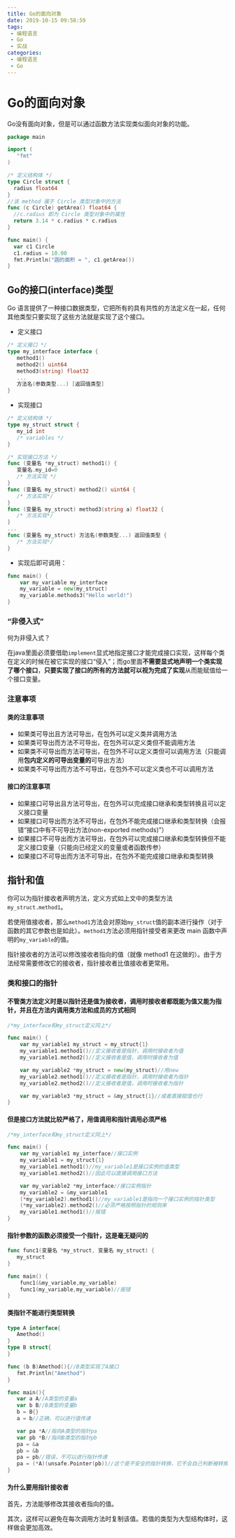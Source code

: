 ```yaml
---
title: Go的面向对象
date: 2019-10-15 09:58:59
tags: 
 - 编程语言
 - Go
 - 实战
categories: 
 - 编程语言
 - Go
---
```

# Go的面向对象

Go没有面向对象，但是可以通过函数方法实现类似面向对象的功能。

```go
package main

import (
   "fmt"
)

/* 定义结构体 */
type Circle struct {
  radius float64
}
//该 method 属于 Circle 类型对象中的方法
func (c Circle) getArea() float64 {
  //c.radius 即为 Circle 类型对象中的属性
  return 3.14 * c.radius * c.radius
}

func main() {
  var c1 Circle
  c1.radius = 10.00
  fmt.Println("圆的面积 = ", c1.getArea())
}
```

## Go的接口(interface)类型

Go 语言提供了一种接口数据类型，它把所有的具有共性的方法定义在一起，任何其他类型只要实现了这些方法就是实现了这个接口。

* 定义接口

```go
/* 定义接口 */
type my_interface interface {
   method1()
   method2() uint64
   method3(string) float32
   ...
   方法名(参数类型...) [返回值类型]
}
```

* 实现接口

```go
/* 定义结构体 */
type my_struct struct {
   my_id int
   /* variables */
}

/* 实现接口方法 */
func (变量名 *my_struct) method1() {
   变量名.my_id=0
   /* 方法实现 */
}
func (变量名 my_struct) method2() uint64 {
   /* 方法实现*/
}
func (变量名 my_struct) method3(string a) float32 {
   /* 方法实现*/
}
...
func (变量名 my_struct) 方法名(参数类型...) 返回值类型 {
   /* 方法实现*/
}
```

* 实现后即可调用：

```go
func main() {
    var my_variable my_interface
    my_variable = new(my_struct)
    my_variable.methods3("Hello world!")
}
```

### “非侵入式”

何为非侵入式？

在java里面必须要借助`implement`显式地指定接口才能完成接口实现，这样每个类在定义的时候在被它实现的接口“侵入”；而go里面**不需要显式地声明一个类实现了哪个接口**，**只要实现了接口的所有的方法就可以视为完成了实现**从而能赋值给一个接口变量。

### 注意事项

#### 类的注意事项

* 如果类可导出且方法可导出，在包外可以定义类并调用方法
* 如果类可导出而方法不可导出，在包外可以定义类但不能调用方法
* 如果类不可导出而方法可导出，在包外不可以定义类但可以调用方法（只能调用**包内定义的可导出变量的**可导出方法）
* 如果类不可导出而方法不可导出，在包外不可以定义类也不可以调用方法

#### 接口的注意事项

* 如果接口可导出且方法可导出，在包外可以完成接口继承和类型转换且可以定义接口变量
* 如果接口可导出而方法不可导出，在包外不能完成接口继承和类型转换（会报错“接口中有不可导出方法(non-exported methods)”）
* 如果接口不可导出而方法可导出，在包外可以完成接口继承和类型转换但不能定义接口变量（只能向已经定义的变量或者函数传参）
* 如果接口不可导出而方法不可导出，在包外不能完成接口继承和类型转换

## 指针和值

你可以为指针接收者声明方法，定义方式如上文中的类型方法`my_struct.method1`。

若使用值接收者，那么`method1`方法会对原始`my_struct`值的副本进行操作（对于函数的其它参数也是如此）。`method1`方法必须用指针接受者来更改 main 函数中声明的`my_variable`的值。

指针接收者的方法可以修改接收者指向的值（就像 method1 在这做的）。由于方法经常需要修改它的接收者，指针接收者比值接收者更常用。

### 类和接口的指针

#### 不管类方法定义时是以指针还是值为接收者，调用时接收者都既能为值又能为指针，并且在方法内调用类方法和成员的方式相同

```go
/*my_interface和my_struct定义同上*/

func main() {
    var my_variable1 my_struct = my_struct{1}
    my_variable1.method1()//定义接收者是指针，调用时接收者为值
    my_variable1.method2()//定义接收者是值，调用时接收者为值

    var my_variable2 *my_struct = new(my_struct)//用new
    my_variable2.method1()//定义接收者是指针，调用时接收者为指针
    my_variable2.method2()//定义接收者是值，调用时接收者为指针

    var my_variable3 *my_struct = &my_struct{1}//或者直接赋值也行
}
```

#### 但是接口方法就比较严格了，用值调用和指针调用必须严格

```go
/*my_interface和my_struct定义同上*/

func main() {
    var my_variable1 my_interface//接口实例
    my_variable1 = my_struct{1}
    my_variable1.method1()//my_variable1是接口实例的值类型
    my_variable1.method2()//因此可以直接调用接口方法

    var my_variable2 *my_interface//接口实例指针
    my_variable2 = &my_variable1
    (*my_variable2).method1()//my_variable1是指向一个接口实例的指针类型
    (*my_variable2).method2()//必须严格按照指针的规则来
    my_variable1.method1()//报错
}
```

#### 指针参数的函数必须接受一个指针，这是毫无疑问的

```go
func func1(变量名 *my_struct, 变量名 my_struct) {
   my_struct
}

func main() {
    func1(&my_variable,my_variable)
    func1(my_variable,my_variable)//报错
}
```

#### 类指针不能进行类型转换

```go
type A interface{
   Amethod()
}
type B struct{
}

func (b B)Amethod(){//B类型实现了A接口
   fmt.Println("Amethod")
}

func main(){
   var a A//A类型的变量a
   var b B//B类型的变量b
   b = B{}
   a = b//正确，可以进行值传递

   var pa *A//指向A类型的指针pa
   var pb *B//指向B类型的指针pb
   pa = &a
   pb = &b
   pa = pb//错误，不可以进行指针传递
   pa = (*A)(unsafe.Pointer(pb))//这个是不安全的指针转换，它不会自己判断被转换指针的类型
}
```

#### 为什么要用指针接收者

首先，方法能够修改其接收者指向的值。

其次，这样可以避免在每次调用方法时复制该值。若值的类型为大型结构体时，这样做会更加高效。
